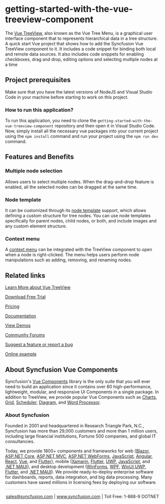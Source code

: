 # getting-started-with-the-vue-treeview-component
The [Vue TreeView](https://www.syncfusion.com/vue-components/vue-treeview?utm_source=github&utm_medium=listing&utm_campaign=vue-treeview-github-samples), also known as the Vue Tree Menu, is a graphical user interface component that to represents hierarchical data in a tree structure. A quick start Vue project that shows how to add the Syncfusion Vue TreeView component to it. It includes a code snippet for binding both local and remote data sources. It also includes code snippets for enabling checkboxes, drag and drop, editing options and selecting multiple nodes at a time

## Project prerequisites

Make sure that you have the latest versions of NodeJS and Visual Studio Code in your machine before starting to work on this project.

### How to run this application?

To run this application, you need to clone the `getting-started-with-the-vue-treeview-component` repository and then open it in Visual Studio Code. Now, simply install all the necessary vue packages into your current project using the `npm install` command and run your project using the `npm run dev` command.

## Features and Benefits

### Multiple node selection

Allows users to select multiple nodes. When the drag-and-drop feature is enabled, all the selected nodes can be dragged at the same time.

### Node template

It can be customized through its [node template](https://ej2.syncfusion.com/vue/documentation/treeview/template?utm_source=github&utm_medium=listing&utm_campaign=vue-treeview-github-samples) support, which allows defining a custom structure for tree nodes. You can use node templates specifically for parent nodes, child nodes, or both, and include images and any custom element structure.

### Context menu

A [context menu](https://ej2.syncfusion.com/vue/documentation/treeview/how-to/process-the-tree-node-operations-using-context-menu?utm_source=github&utm_medium=listing&utm_campaign=vue-treeview-github-samples) can be integrated with the TreeView component to open when a node is right-clicked. The menu helps users perform node manipulations such as adding, removing, and renaming nodes.

## Related links
[Learn More about Vue TreeView](https://www.syncfusion.com/vue-components/vue-treeview?utm_source=github&utm_medium=listing&utm_campaign=vue-treeview-github-samples)

[Download Free Trial](https://www.syncfusion.com/downloads/vue?utm_source=github&utm_medium=listing&utm_campaign=vue-treeview-github-samples)

[Pricing](https://www.syncfusion.com/sales/teamlicense?utm_source=github&utm_medium=listing&utm_campaign=vue-treeview-github-samples)

[Documentation](https://ej2.syncfusion.com/vue/documentation/treeview/getting-started?utm_source=github&utm_medium=listing&utm_campaign=vue-treeview-github-samples)

[View Demos](https://github.com/SyncfusionExamples/getting-started-with-the-vue-treeview-component?utm_source=github&utm_medium=listing&utm_campaign=vue-treeview-github-samples)

[Community Forums](https://www.syncfusion.com/forums/vue-components?utm_source=github&utm_medium=listing&utm_campaign=vue-treeview-github-samples)

[Suggest a feature or report a bug](https://www.syncfusion.com/feedback/vue?utm_source=github&utm_medium=listing&utm_campaign=vue-treeview-github-samples)

[Online example](https://ej2.syncfusion.com/vue/demos/#/bootstrap5/treeview/default.html?utm_source=github&utm_medium=listing&utm_campaign=vue-treeview-github-samples)

## About Syncfusion Vue Components

Syncfusion's [Vue Components](https://www.syncfusion.com/vue-components?utm_source=github&utm_medium=listing&utm_campaign=vue-treeview-github-samples) library is the only suite that you will ever need to build an application since it contains over 80 high-performance, lightweight, modular, and responsive UI Components in a single package. In addition to TreeView, we provide popular Vue Components such as [Charts](https://www.syncfusion.com/vue-components/vue-charts?utm_source=github&utm_medium=listing&utm_campaign=vue-treeview-github-samples), [Grid](https://www.syncfusion.com/vue-components/vue-grid?utm_source=github&utm_medium=listing&utm_campaign=vue-treeview-github-samples), [Scheduler](https://www.syncfusion.com/vue-components/vue-scheduler?utm_source=github&utm_medium=listing&utm_campaign=vue-treeview-github-samples), [Diagram](https://www.syncfusion.com/vue-components/vue-diagram?utm_source=github&utm_medium=listing&utm_campaign=vue-treeview-github-samples), and [Word Processor](https://www.syncfusion.com/vue-components/vue-word-processor?utm_source=github&utm_medium=listing&utm_campaign=vue-treeview-github-samples).

### About Syncfusion
Founded in 2001 and headquartered in Research Triangle Park, N.C., Syncfusion has more than 29,000 customers and more than 1 million users, including large financial institutions, Fortune 500 companies, and global IT consultancies.

Today, we provide 1800+ components and frameworks for web ([Blazor](https://www.syncfusion.com/blazor-components?utm_source=github&utm_medium=listing&utm_campaign=vue-treeview-github-samples), [ASP.NET Core](https://www.syncfusion.com/aspnet-core-ui-controls?utm_source=github&utm_medium=listing&utm_campaign=vue-treeview-github-samples), [ASP.NET MVC](https://www.syncfusion.com/aspnet-mvc-ui-controls?utm_source=github&utm_medium=listing&utm_campaign=vue-treeview-github-samples), [ASP.NET WebForms](https://www.syncfusion.com/jquery/aspnet-webforms-ui-controls?utm_source=github&utm_medium=listing&utm_campaign=vue-treeview-github-samples), [JavaScript](https://www.syncfusion.com/javascript-ui-controls?utm_source=github&utm_medium=listing&utm_campaign=vue-treeview-github-samples), [Angular](https://www.syncfusion.com/angular-components?utm_source=github&utm_medium=listing&utm_campaign=vue-treeview-github-samples), [React](https://www.syncfusion.com/react-components?utm_source=github&utm_medium=listing&utm_campaign=vue-treeview-github-samples), [Vue](https://www.syncfusion.com/vue-components?utm_source=github&utm_medium=listing&utm_campaign=vue-treeview-github-samples), and [Flutter](https://www.syncfusion.com/flutter-widgets?utm_source=github&utm_medium=listing&utm_campaign=vue-treeview-github-samples)), mobile ([Xamarin](https://www.syncfusion.com/xamarin-ui-controls?utm_source=github&utm_medium=listing&utm_campaign=vue-treeview-github-samples), [Flutter](https://www.syncfusion.com/flutter-widgets?utm_source=github&utm_medium=listing&utm_campaign=vue-treeview-github-samples), [UWP](https://www.syncfusion.com/uwp-ui-controls?utm_source=github&utm_medium=listing&utm_campaign=vue-treeview-github-samples), [JavaScript](https://www.syncfusion.com/javascript-ui-controls?utm_source=github&utm_medium=listing&utm_campaign=vue-treeview-github-samples), and [.NET MAUI](https://www.syncfusion.com/maui-controls?utm_source=github&utm_medium=listing&utm_campaign=vue-treeview-github-samples)), and desktop development ([WinForms](https://www.syncfusion.com/winforms-ui-controls?utm_source=github&utm_medium=listing&utm_campaign=vue-treeview-github-samples), [WPF](https://www.syncfusion.com/wpf-controls?utm_source=github&utm_medium=listing&utm_campaign=vue-treeview-github-samples), [WinUI](https://www.syncfusion.com/winui-controls?utm_source=github&utm_medium=listing&utm_campaign=vue-treeview-github-samples),[UWP](https://www.syncfusion.com/uwp-ui-controls?utm_source=github&utm_medium=listing&utm_campaign=vue-treeview-github-samples), [Flutter](https://www.syncfusion.com/flutter-widgets?utm_source=github&utm_medium=listing&utm_campaign=vue-treeview-github-samples), and [.NET MAUI](https://www.syncfusion.com/maui-controls?utm_source=github&utm_medium=listing&utm_campaign=vue-treeview-github-samples)). We provide ready-to-deploy enterprise software for dashboards, reports, data integration, and big data processing. Many customers have saved millions in licensing fees by deploying our software.

<hr style="height:0.3px;border:none;color:lightgrey;background-color:lightgrey;" />

<p align="center">
<a href="mailto:sales@syncfusion.com?Subject=Syncfusion Vue TreeView - GitHub" target="_top">sales@syncfusion.com</a> | <a href="https://www.syncfusion.com?utm_source=github&utm_medium=listing&utm_campaign=vue-treeview-github-samples)">www.syncfusion.com</a> | Toll Free: 1-888-9 DOTNET <br>
</p>